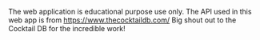 The web application is educational purpose use only. 
The API used in this web app is from https://www.thecocktaildb.com/ 
Big shout out to the Cocktail DB for the incredible work!

